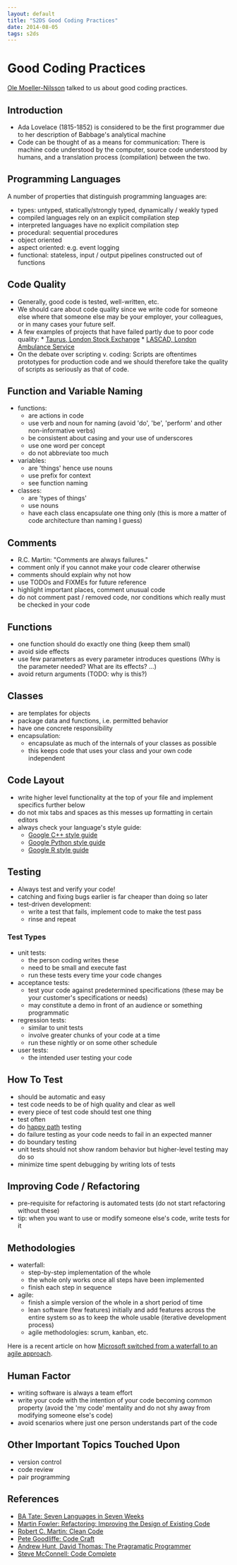 ```yaml
---
layout: default
title: "S2DS Good Coding Practices"
date: 2014-08-05
tags: s2ds
---
```


# Good Coding Practices

[Ole Moeller-Nilsson](https://twitter.com/olly_mn) talked to us about
good coding practices.

## Introduction

- Ada Lovelace (1815-1852) is considered to be the first programmer
  due to her description of Babbage's analytical machine
- Code can be thought of as a means for communication:
  There is machine code understood by the computer, source code
  understood by humans, and a translation process (compilation)
  between the two.

## Programming Languages

A number of properties that distinguish programming languages are:

- types: untyped, statically/strongly typed, dynamically / weakly typed
- compiled languages rely on an explicit compilation step
- interpreted languages have no explicit compilation step
- procedural: sequential procedures
- object oriented
- aspect oriented: e.g. event logging
- functional: stateless, input / output pipelines constructed out of functions

## Code Quality

- Generally, good code is tested, well-written, etc.
- We should care about code quality since we write code for someone else
  where that someone else may be your employer, your colleagues, or in
  many cases your future self.
- A few examples of projects that have failed partly due to poor code
  quality:
      * [Taurus, London Stock Exchange](http://calleam.com/WTPF/?p=3474)
      * [LASCAD, London Ambulance Service](http://hoozy.com/pinchbeck/college/work/papers/dispatching_failure.htm)
- On the debate over scripting v. coding:
  Scripts are oftentimes prototypes for production code and we should
  therefore take the quality of scripts as seriously as that of code.

## Function and Variable Naming

- functions:
    * are actions in code
    * use verb and noun for naming (avoid 'do', 'be', 'perform' and other
      non-informative verbs)
    * be consistent about casing and your use of underscores
    * use one word per concept
    * do not abbreviate too much
- variables:
    * are 'things' hence use nouns
    * use prefix for context
    * see function naming
- classes:
    * are 'types of things'
    * use nouns
    * have each class encapsulate one thing only (this is more a matter of
      code architecture than naming I guess)

## Comments

- R.C. Martin: "Comments are always failures."
- comment only if you cannot make your code clearer otherwise
- comments should explain why not how
- use TODOs and FIXMEs for future reference
- highlight important places, comment unusual code
- do not comment past / removed code, nor conditions which really must
  be checked in your code

## Functions

- one function should do exactly one thing (keep them small)
- avoid side effects
- use few parameters as every parameter introduces questions
  (Why is the parameter needed? What are its effects? ...)
- avoid return arguments (TODO: why is this?)

## Classes

- are templates for objects
- package data and functions, i.e. permitted behavior
- have one concrete responsibility
- encapsulation:
    * encapsulate as much of the internals of your classes as possible
    * this keeps code that uses your class and your own code independent

## Code Layout

- write higher level functionality at the top of your file and
  implement specifics further below
- do not mix tabs and spaces as this messes up formatting in certain editors
- always check your language's style guide:
    * [Google C++ style guide](https://google-styleguide.googlecode.com/svn/trunk/cppguide.xml)
    * [Google Python style guide](https://google-styleguide.googlecode.com/svn/trunk/pyguide.html)
    * [Google R style guide](https://google-styleguide.googlecode.com/svn/trunk/Rguide.xml)

## Testing

- Always test and verify your code!
- catching and fixing bugs earlier is far cheaper than doing so later
- test-driven development:
    * write a test that fails, implement code to make the test pass
    * rinse and repeat

### Test Types

- unit tests:
    * the person coding writes these
    * need to be small and execute fast
    * run these tests every time your code changes
- acceptance tests:
    * test your code against predetermined specifications
      (these may be your customer's specifications or needs)
    * may constitute a demo in front of an audience or something
      programmatic
- regression tests:
    * similar to unit tests
    * involve greater chunks of your code at a time
    * run these nightly or on some other schedule
- user tests:
    * the intended user testing your code

## How To Test

- should be automatic and easy
- test code needs to be of high quality and clear as well
- every piece of test code should test one thing
- test often
- do [happy path](https://en.wikipedia.org/wiki/Happy_path) testing
- do failure testing as your code needs to fail in an expected manner
- do boundary testing
- unit tests should not show random behavior but higher-level testing
  may do so
- minimize time spent debugging by writing lots of tests

## Improving Code / Refactoring

- pre-requisite for refactoring is automated tests (do not start
  refactoring without these)
- tip: when you want to use or modify someone else's code, write tests for it

## Methodologies

- waterfall:
    * step-by-step implementation of the whole
    * the whole only works once all steps have been implemented
    * finish each step in sequence
- agile:
    * finish a simple version of the whole in a short period of time
    * lean software (few features) initially and add features across
      the entire system so as to keep the whole usable
      (iterative development process)
    * agile methodologies: scrum, kanban, etc.

Here is a recent article on how
[Microsoft switched from a waterfall to an agile approach](http://arstechnica.com/information-technology/2014/08/how-microsoft-dragged-its-development-practices-into-the-21st-century/).

## Human Factor

- writing software is always a team effort
- write your code with the intention of your code becoming common property
  (avoid the 'my code' mentality and do not shy away from modifying
   someone else's code)
- avoid scenarios where just one person understands part of the code

## Other Important Topics Touched Upon

- version control
- code review
- pair programming

## References

- [BA Tate: Seven Languages in Seven Weeks](http://shop.oreilly.com/product/9781934356593.do)
- [Martin Fowler: Refactoring: Improving the Design of Existing Code](http://www.amazon.co.uk/Refactoring-Improving-Design-Existing-Technology/dp/0201485672)
- [Robert C. Martin: Clean Code](http://www.amazon.co.uk/Clean-Code-Handbook-Software-Craftsmanship/dp/0132350882)
- [Pete Goodliffe: Code Craft](http://www.amazon.co.uk/Code-Craft-Practice-Writing-Excellent/dp/1593271190)
- [Andrew Hunt, David Thomas: The Pragramatic Programmer](http://www.amazon.co.uk/Pragmatic-Programmer-Andrew-Hunt/dp/020161622X)
- [Steve McConnell: Code Complete](http://www.amazon.co.uk/Code-Complete-Practical-Handbook-Construction/dp/0735619670/)

